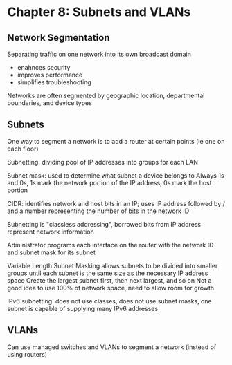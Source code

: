 # Chapter 8: Subnets and VLANs

## Network Segmentation

Separating traffic on one network into its own broadcast domain

* enahnces security
* improves performance
* simplifies troubleshooting

Networks are often segmented by geographic location, departmental boundaries, and device types

## Subnets

One way to segment a network is to add a router at certain points (ie one on each floor)

Subnetting: dividing pool of IP addresses into groups for each LAN

Subnet mask: used to determine what subnet a device belongs to
Always 1s and 0s, 1s mark the network portion of the IP address, 0s mark the host portion

CIDR: identifies network and host bits in an IP; uses IP address followed by / and a number representing the number of bits in the network ID

Subnetting is "classless addressing", borrowed bits from IP address represent network information

Administrator programs each interface on the router with the network ID and subnet mask for its subnet

Variable Length Subnet Masking allows subnets to be divided into smaller groups until each subnet is the same size as the necessary IP address space
Create the largest subnet first, then next largest, and so on
Not a good idea to use 100% of network space, need to allow room for growth

IPv6 subnetting: does not use classes, does not use subnet masks, one subnet is capable of supplying many IPv6 addresses

## VLANs

Can use managed switches and VLANs to segment a network (instead of using routers)

